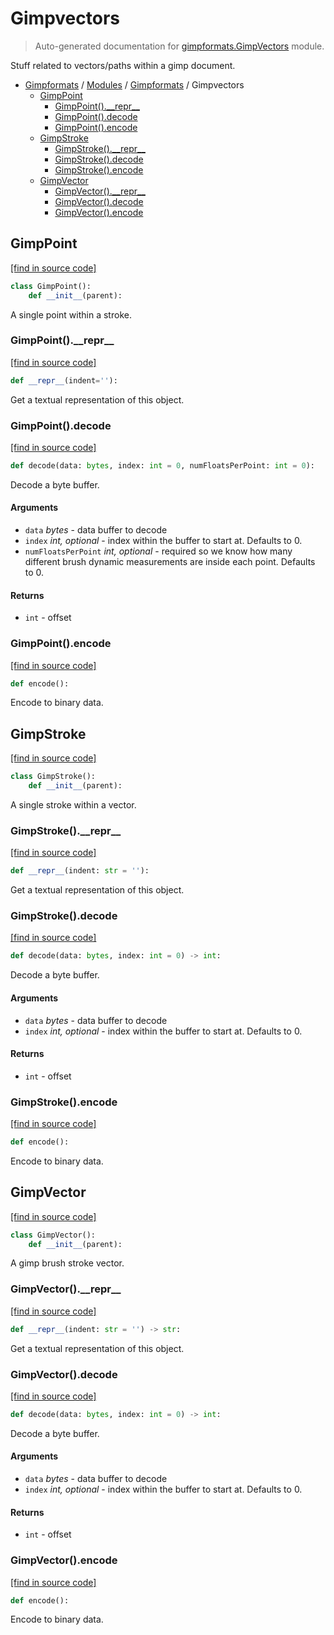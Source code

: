 # Gimpvectors

> Auto-generated documentation for [gimpformats.GimpVectors](../../../gimpformats/GimpVectors.py) module.

Stuff related to vectors/paths within a gimp document.

- [Gimpformats](../README.md#gimpformats-index) / [Modules](../MODULES.md#gimpformats-modules) / [Gimpformats](index.md#gimpformats) / Gimpvectors
    - [GimpPoint](#gimppoint)
        - [GimpPoint().\_\_repr\_\_](#gimppoint__repr__)
        - [GimpPoint().decode](#gimppointdecode)
        - [GimpPoint().encode](#gimppointencode)
    - [GimpStroke](#gimpstroke)
        - [GimpStroke().\_\_repr\_\_](#gimpstroke__repr__)
        - [GimpStroke().decode](#gimpstrokedecode)
        - [GimpStroke().encode](#gimpstrokeencode)
    - [GimpVector](#gimpvector)
        - [GimpVector().\_\_repr\_\_](#gimpvector__repr__)
        - [GimpVector().decode](#gimpvectordecode)
        - [GimpVector().encode](#gimpvectorencode)

## GimpPoint

[[find in source code]](../../../gimpformats/GimpVectors.py#L140)

```python
class GimpPoint():
    def __init__(parent):
```

A single point within a stroke.

### GimpPoint().\_\_repr\_\_

[[find in source code]](../../../gimpformats/GimpVectors.py#L204)

```python
def __repr__(indent=''):
```

Get a textual representation of this object.

### GimpPoint().decode

[[find in source code]](../../../gimpformats/GimpVectors.py#L155)

```python
def decode(data: bytes, index: int = 0, numFloatsPerPoint: int = 0):
```

Decode a byte buffer.

#### Arguments

- `data` *bytes* - data buffer to decode
- `index` *int, optional* - index within the buffer to start at. Defaults to 0.
- `numFloatsPerPoint` *int, optional* - required so we know
how many different brush dynamic measurements are
inside each point. Defaults to 0.

#### Returns

- `int` - offset

### GimpPoint().encode

[[find in source code]](../../../gimpformats/GimpVectors.py#L188)

```python
def encode():
```

Encode to binary data.

## GimpStroke

[[find in source code]](../../../gimpformats/GimpVectors.py#L85)

```python
class GimpStroke():
    def __init__(parent):
```

A single stroke within a vector.

### GimpStroke().\_\_repr\_\_

[[find in source code]](../../../gimpformats/GimpVectors.py#L129)

```python
def __repr__(indent: str = ''):
```

Get a textual representation of this object.

### GimpStroke().decode

[[find in source code]](../../../gimpformats/GimpVectors.py#L97)

```python
def decode(data: bytes, index: int = 0) -> int:
```

Decode a byte buffer.

#### Arguments

- `data` *bytes* - data buffer to decode
- `index` *int, optional* - index within the buffer to start at. Defaults to 0.

#### Returns

- `int` - offset

### GimpStroke().encode

[[find in source code]](../../../gimpformats/GimpVectors.py#L118)

```python
def encode():
```

Encode to binary data.

## GimpVector

[[find in source code]](../../../gimpformats/GimpVectors.py#L12)

```python
class GimpVector():
    def __init__(parent):
```

A gimp brush stroke vector.

### GimpVector().\_\_repr\_\_

[[find in source code]](../../../gimpformats/GimpVectors.py#L67)

```python
def __repr__(indent: str = '') -> str:
```

Get a textual representation of this object.

### GimpVector().decode

[[find in source code]](../../../gimpformats/GimpVectors.py#L25)

```python
def decode(data: bytes, index: int = 0) -> int:
```

Decode a byte buffer.

#### Arguments

- `data` *bytes* - data buffer to decode
- `index` *int, optional* - index within the buffer to start at. Defaults to 0.

#### Returns

- `int` - offset

### GimpVector().encode

[[find in source code]](../../../gimpformats/GimpVectors.py#L52)

```python
def encode():
```

Encode to binary data.
